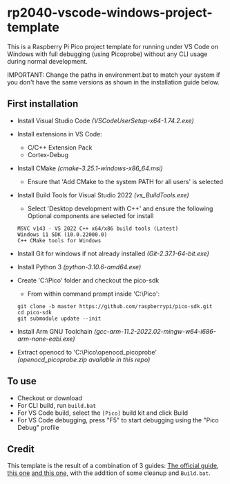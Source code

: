 # rp2040-vscode-windows-project-template

This is a Raspberry Pi Pico project template for running under VS Code on Windows with full debugging (using Picoprobe) without any CLI usage during normal development.

IMPORTANT: Change the paths in environment.bat to match your system if you don't have the same versions as shown in the installation guide below.

## First installation

- Install Visual Studio Code _(VSCodeUserSetup-x64-1.74.2.exe)_

- Install extensions in VS Code:
  - C/C++ Extension Pack
  - Cortex-Debug
  
- Install CMake _(cmake-3.25.1-windows-x86_64.msi)_
  - Ensure that 'Add CMake to the system PATH for all users' is selected

- Install Build Tools for Visual Studio 2022 _(vs_BuildTools.exe)_
  - Select 'Desktop development with C++' and ensure the following Optional components are selected for install
  ```
  MSVC v143 - VS 2022 C++ x64/x86 build tools (Latest)
  Windows 11 SDK (10.0.22000.0)
  C++ CMake tools for Windows
  ```

- Install Git for windows if not already installed _(Git-2.37.1-64-bit.exe)_

- Install Python 3 _(python-3.10.6-amd64.exe)_

- Create 'C:\Pico' folder and checkout the pico-sdk
  - From within command prompt inside 'C:\Pico':
  ```
  git clone -b master https://github.com/raspberrypi/pico-sdk.git
  cd pico-sdk
  git submodule update --init
  ```
  
- Install Arm GNU Toolchain _(gcc-arm-11.2-2022.02-mingw-w64-i686-arm-none-eabi.exe)_
  
- Extract openocd to 'C:\Pico\openocd_picoprobe' _(openocd_picoprobe.zip available in this repo)_

## To use

- Checkout or download
- For CLI build, run `build.bat`
- For VS Code build, select the `[Pico]` build kit and click Build
- For VS Code debugging, press "F5" to start debugging using the "Pico Debug" profile

## Credit

This template is the result of a combination of 3 guides: [The official guide](https://datasheets.raspberrypi.com/pico/getting-started-with-pico.pdf), [this one](https://community.element14.com/products/raspberry-pi/b/blog/posts/working-with-the-raspberry-pi-pico-with-windows-and-c-c) [and this one,](https://community.element14.com/products/raspberry-pi/b/blog/posts/debugging-the-raspberry-pi-pico-on-windows-10) with the addition of some cleanup and `Build.bat`.

